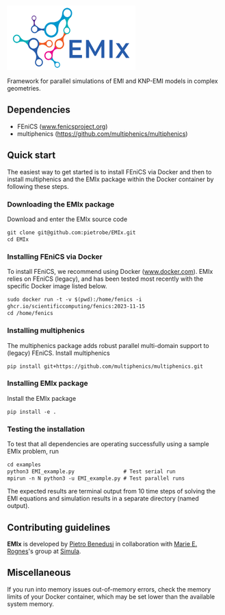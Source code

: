 <img src="./docs/logos/EMIx.png" width="300" height="150">

Framework for parallel simulations of EMI and KNP-EMI models in complex geometries. 

## Dependencies

* FEniCS (www.fenicsproject.org)
* multiphenics (https://github.com/multiphenics/multiphenics)

## Quick start

The easiest way to get started is to install FEniCS via Docker and then to install multiphenics and the EMIx package within the Docker container by following these steps.

### Downloading the EMIx package

Download and enter the EMIx source code

```
git clone git@github.com:pietrobe/EMIx.git
cd EMIx
```

### Installing FEniCS via Docker

To install FEniCS, we recommend using Docker (www.docker.com). EMIx relies on FEniCS (legacy), and has been tested most recently with the specific Docker image listed below. 

```
sudo docker run -t -v $(pwd):/home/fenics -i ghcr.io/scientificcomputing/fenics:2023-11-15
cd /home/fenics
```

### Installing multiphenics

The multiphenics package adds robust parallel multi-domain support to (legacy) FEniCS. Install multiphenics

```
pip install git+https://github.com/multiphenics/multiphenics.git
```

### Installing EMIx package

Install the EMIx package

```
pip install -e .
```

### Testing the installation

To test that all dependencies are operating successfully using a
sample EMIx problem, run

```
cd examples
python3 EMI_example.py                # Test serial run
mpirun -n N python3 -u EMI_example.py # Test parallel runs
```

The expected results are terminal output from 10 time steps of solving
the EMI equations and simulation results in a separate directory
(named output).

## Contributing guidelines

**EMIx** is developed by [Pietro Benedusi](https://pietrobe.github.io/) in collaboration with [Marie E. Rognes](https://marierognes.org/)'s group at [Simula](https://www.simula.no/).

## Miscellaneous

If you run into memory issues out-of-memory errors, check the memory limits of your Docker container, which may be set lower than the available system memory.

